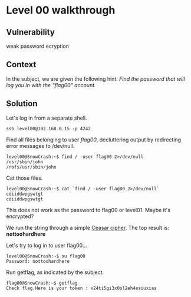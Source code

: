 # Level 00 walkthrough

## Vulnerability
weak password ecryption

## Context
In the subject, we are given the following hint:
*Find the password that will log you in with the "flag00" account.*

## Solution

Let's log in from a separate shell.
```
ssh level00@192.168.0.15 -p 4242
```

Find all files belonging to user *flag00*, decluttering output by redirecting error messages to /dev/null. 
```
level00@SnowCrash:~$ find / -user flag00 2>/dev/null
/usr/sbin/john
/rofs/usr/sbin/john
```

Cat those files.
```
level00@SnowCrash:~$ cat `find / -user flag00 2>/dev/null`
cdiiddwpgswtgt
cdiiddwpgswtgt
```

This does not work as the password to flag00 or level01. Maybe it's encrypted?

We run the string through a simple [Ceasar cipher](https://www.dcode.fr/caesar-cipher). The top result is:
**nottoohardhere**

Let's try to log in to user flag00...
```
level00@SnowCrash:~$ su flag00
Password: nottoohardhere
```

Run getflag, as indicated by the subject.
```
flag00@SnowCrash:~$ getflag
Check flag.Here is your token : x24ti5gi3x0ol2eh4esiuxias
```

